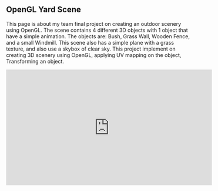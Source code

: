 ## OpenGL Yard Scene

This page is about my team final project on creating an outdoor scenery using OpenGL. The scene contains 4 different 3D objects with 1 object that have a simple animation. The objects are: Bush, Grass Wall, Wooden Fence, and a small Windmill. This scene also has a simple plane with a grass texture, and also use a skybox of clear sky. This project implement on creating 3D scenery using OpenGL, applying UV mapping on the object, Transforming an object.

<iframe width="560" height="315" src="https://www.youtube.com/embed/{{ sGspSi1HxSk }}" frameborder="0" allowfullscreen></iframe>
